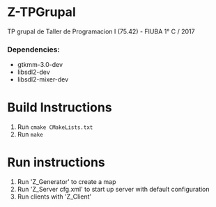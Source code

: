 # Z-TPGrupal
TP grupal de Taller de Programacion I (75.42) - FIUBA
1° C / 2017

### Dependencies:
- gtkmm-3.0-dev
- libsdl2-dev
- libsdl2-mixer-dev

# Build Instructions
1. Run `cmake CMakeLists.txt`
2. Run `make`


# Run instructions
1. Run 'Z_Generator' to create a map
2. Run 'Z_Server cfg.xml' to start up server with default configuration
3. Run clients with 'Z_Client'